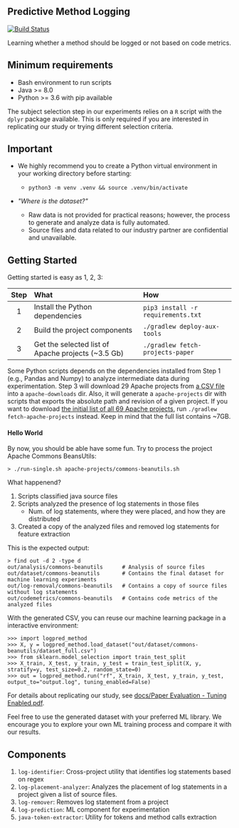 Predictive Method Logging
-----

[![Build Status](https://travis-ci.com/jeandersonbc/predictive-method-logging.svg?token=VmF136TKUqZzBdun2K3C&branch=master)](https://travis-ci.com/jeandersonbc/predictive-method-logging)

Learning whether a method should be logged or not based on code metrics.

## Minimum requirements
* Bash environment to run scripts
* Java >= 8.0
* Python >= 3.6 with pip available

The subject selection step in our experiments relies on a `R` script with the `dplyr` package available. This is only required if you are interested in replicating our study or trying different selection criteria.

## Important

* We highly recommend you to create a Python virtual environment in your working directory before starting:
  * `python3 -m venv .venv && source .venv/bin/activate`

* _"Where is the dataset?"_
  * Raw data is not provided for practical reasons; however, the process to generate and analyze data is fully automated.
  * Source files and data related to our industry partner are confidential and unavailable.


## Getting Started

Getting started is easy as 1, 2, 3:

| Step | What | How |
|:----:|:------------|:----|
|1|Install the Python dependencies | `pip3 install -r requirements.txt` |
|2| Build the project components | `./gradlew deploy-aux-tools` |
|3| Get the selected list of Apache projects (~3.5 Gb) | `./gradlew fetch-projects-paper` |


Some Python scripts depends on the dependencies installed from Step 1 (e.g., Pandas and Numpy) to analyze intermediate data during experimentation.
Step 3 will download 29 Apache projects from [a CSV file](./apache-projects-paper.csv) into a `apache-downloads` dir. Also, it will generate a `apache-projects` dir with scripts that exports the absolute path and revision of a given project.
If you want to download [the initial list of all 69 Apache
projects](./apache-projects-all.csv), run `./gradlew fetch-apache-projects` instead.
Keep in mind that the full list contains ~7GB.

#### Hello World

By now, you should be able have some fun. Try to process the project Apache Commons BeansUtils:

```{bash}
> ./run-single.sh apache-projects/commons-beanutils.sh
```

What happenend?
1. Scripts classified java source files
2. Scripts analyzed the presence of log statements in those files
    * Num. of log statements, where they were placed, and how they are distributed
3. Created a copy of the analyzed files and removed log statements for feature extraction

This is the expected output:
```{bash}
> find out -d 2 -type d
out/analysis/commons-beanutils      # Analysis of source files
out/dataset/commons-beanutils       # Contains the final dataset for machine learning experiments
out/log-removal/commons-beanutils   # Contains a copy of source files without log statements
out/codemetrics/commons-beanutils   # Contains code metrics of the analyzed files
```

With the generated CSV, you can reuse our machine learning package in a interactive environment:

```
>>> import logpred_method
>>> X, y = logpred_method.load_dataset("out/dataset/commons-beanutils/dataset_full.csv")
>>> from sklearn.model_selection import train_test_split
>>> X_train, X_test, y_train, y_test = train_test_split(X, y, stratify=y, test_size=0.2, random_state=0)
>>> out = logpred_method.run("rf", X_train, X_test, y_train, y_test, output_to="output.log", tuning_enabled=False)
```

For details about replicating our study, see [docs/Paper Evaluation - Tuning Enabled.pdf](./docs/Paper%20Evaluation%20-%20Tuning%20Enabled.pdf).

Feel free to use the generated dataset with your preferred ML library.
We encourage you to explore your own ML training process and compare it with our results.

## Components

1. `log-identifier`: Cross-project utility that identifies log statements based on regex
2. `log-placement-analyzer`: Analyzes the placement of log statements in a project given a list of source files.
3. `log-remover`: Removes log statement from a project
4. `log-prediction`: ML component for experimentation
5. `java-token-extractor`: Utility for tokens and method calls extraction
